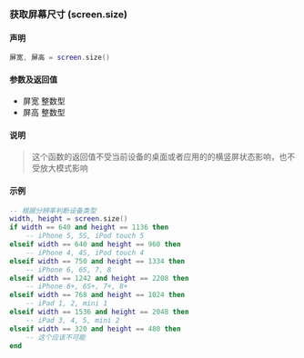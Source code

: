### 获取屏幕尺寸 \(**screen\.size**\)


#### 声明
```lua
屏宽, 屏高 = screen.size()
```


#### 参数及返回值
- 屏宽 整数型
- 屏高 整数型


#### 说明
> 这个函数的返回值不受当前设备的桌面或者应用的的横竖屏状态影响，也不受放大模式影响  


#### 示例  
```lua
-- 根据分辨率判断设备类型
width, height = screen.size()
if width == 640 and height == 1136 then
    -- iPhone 5, 5S, iPod touch 5
elseif width == 640 and height == 960 then
    -- iPhone 4, 4S, iPod touch 4
elseif width == 750 and height == 1334 then
    -- iPhone 6, 6S, 7, 8
elseif width == 1242 and height == 2208 then
    -- iPhone 6+, 6S+, 7+, 8+
elseif width == 768 and height == 1024 then
    -- iPad 1, 2, mini 1
elseif width == 1536 and height == 2048 then
    -- iPad 3, 4, 5, mini 2
elseif width == 320 and height == 480 then
    -- 这个应该不可能
end
```

